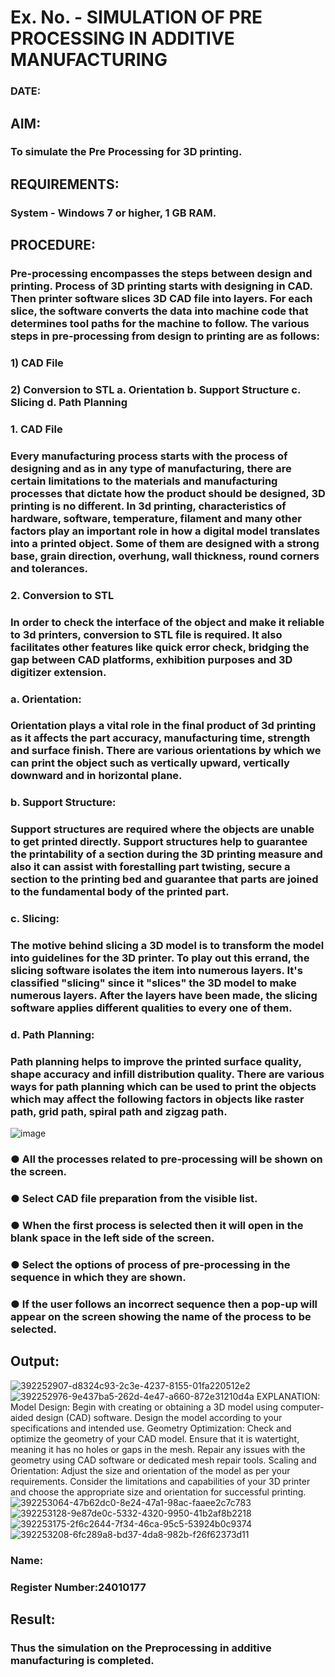 # Ex. No.  - SIMULATION OF PRE PROCESSING IN ADDITIVE MANUFACTURING
### DATE: 
## AIM:
### To simulate the Pre Processing for 3D printing.

## REQUIREMENTS:
### System - Windows 7 or higher, 1 GB RAM.

## PROCEDURE:
### Pre-processing encompasses the steps between design and printing. Process of 3D printing starts with designing in CAD. Then printer software slices 3D CAD file into layers. For each slice, the software converts the data into machine code that determines tool paths for the machine to follow. The various steps in pre-processing from design to printing are as follows:

### 1)	CAD File
### 2)	Conversion to STL a. Orientation b. Support Structure c. Slicing d. Path Planning

### 1. CAD File
### Every manufacturing process starts with the process of designing and as in any type of manufacturing, there are certain limitations to the materials and manufacturing processes that dictate how the product should be designed, 3D printing is no different. In 3d printing, characteristics of hardware, software, temperature, filament and many other factors play an important role in how a digital model translates into a printed object. Some of them are designed with a strong base, grain direction, overhung, wall thickness, round corners and tolerances.

### 2. Conversion to STL
### In order to check the interface of the object and make it reliable to 3d printers, conversion to STL file is required. It also facilitates other features like quick error check, bridging the gap between CAD platforms, exhibition purposes and 3D digitizer extension.

### a. Orientation:
### Orientation plays a vital role in the final product of 3d printing as it affects the part accuracy, manufacturing time, strength and surface finish. There are various orientations by which we can print the object such as vertically upward, vertically downward and in horizontal plane.

### b. Support Structure:
### Support structures are required where the objects are unable to get printed directly. Support structures help to guarantee the printability of a section during the 3D printing measure and also it can assist with forestalling part twisting, secure a section to the printing bed and guarantee that parts are joined to the fundamental body of the printed part.

### c. Slicing:
### The motive behind slicing a 3D model is to transform the model into guidelines for the 3D printer. To play out this errand, the slicing software isolates the item into numerous layers. It's classified "slicing" since it "slices" the 3D model to make numerous layers. After the layers have been made, the slicing software applies different qualities to every one of them.

### d. Path Planning:
### Path planning helps to improve the printed surface quality, shape accuracy and infill distribution quality. There are various ways for path planning which can be used to print the objects which may affect the following factors in objects like raster path, grid path, spiral path and zigzag path.

![image](https://github.com/Sellakumar1987/Ex.-No.-7---SIMULATION-OF-PRE--PROCESSING-IN-ADDITIVE-MANUFACTURING/assets/113594316/baef8515-67d7-4c96-accc-4ee88035c9e7)

### ●	All the processes related to pre-processing will be shown on the screen.
### ●	Select CAD file preparation from the visible list.
### ●	When the first process is selected then it will open in the blank space in the left side of the screen.
### ●	Select the options of process of pre-processing in the sequence in which they are shown.
### ●	If the user follows an incorrect sequence then a pop-up will appear on the screen showing the name of the process to be selected.

## Output:
![392252907-d8324c93-2c3e-4237-8155-01fa220512e2](https://github.com/user-attachments/assets/5c19544c-152a-428e-aafa-1c5d0ac2d8e7)
![392252976-9e437ba5-262d-4e47-a660-872e31210d4a](https://github.com/user-attachments/assets/44a09f13-9b41-4b6f-938f-512d9486cfe0)
EXPLANATION: Model Design: Begin with creating or obtaining a 3D model using computer-aided design (CAD) software. Design the model according to your specifications and intended use.
Geometry Optimization: Check and optimize the geometry of your CAD model. Ensure that it is watertight, meaning it has no holes or gaps in the mesh. Repair any issues with the geometry using CAD software or dedicated mesh repair tools.
Scaling and Orientation: Adjust the size and orientation of the model as per your requirements. Consider the limitations and capabilities of your 3D printer and choose the appropriate size and orientation for successful printing.
![392253064-47b62dc0-8e24-47a1-98ac-faaee2c7c783](https://github.com/user-attachments/assets/bca26ae0-e5ef-4d70-b837-2213469dc870)
![392253128-9e87de0c-5332-4320-9950-41b2af8b2218](https://github.com/user-attachments/assets/247ebbd4-e74d-46db-b43f-777fb1cf7b74)
![392253175-2f6c2644-7f34-46ca-95c5-53924b0c9374](https://github.com/user-attachments/assets/a952fe46-60ec-46cc-9221-012e6a1b403d)
![392253208-6fc289a8-bd37-4da8-982b-f26f62373d11](https://github.com/user-attachments/assets/994e64dc-780f-4f0f-ac1b-92a59eee94f4)

### Name:
### Register Number:24010177

## Result: 
### Thus the simulation on the Preprocessing in additive manufacturing is completed.
